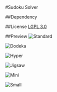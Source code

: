 #Sudoku Solver

##Dependency


##License
[LGPL 3.0](lgpl-3.0.txt)


##Preview
![Standard](Images/Standard.png)

![Dodeka](Images/Dodeka.png)

![Hyper](Images/Hyper.png)

![Jigsaw](Images/Jigsaw.png)

![Mini](Images/Mini.png)

![Small](Images/Small.png)
